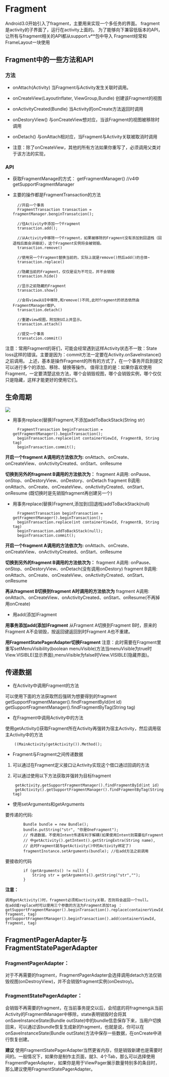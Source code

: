 # Fragment
Android3.0开始引入了fragment，主要用来实现一个多任务的界面。
fragment是activity的子界面了，运行在activity上面的。
为了能够向下兼容低版本的API，让所有与fragment相关的API都从support.v**包中导入
Fragment经常和FrameLayout一块使用
## Fragment中的一些方法和API
### 方法
- onAttach(Activity)
当Fragment与Activity发生关联时调用。

- onCreateView(LayoutInflater, ViewGroup,Bundle)
创建该Fragment的视图

- onActivityCreated(Bundle)
当Activity的onCreate方法返回时调用

- onDestoryView()
与onCreateView想对应，当该Fragment的视图被移除时调用

- onDetach()
与onAttach相对应，当Fragment与Activity关联被取消时调用

- 注意：除了onCreateView，其他的所有方法如果你重写了，必须调用父类对于该方法的实现，

### API



- 获取FragmentManage的方式：
		getFragmentManager() 
		//v4中
		getSupportFragmentManager

- 主要的操作都是FragmentTransaction的方法

		//开启一个事务
		FragmentTransaction transaction = fragmentManager.benginTransatcion();
		
		//往Activity中添加一个Fragment  
		transaction.add(); 
		
		//从Activity中移除一个Fragment，如果被移除的Fragment没有添加到回退栈（回退栈后面会详细说），这个Fragment实例将会被销毁。
		transaction.remove() 
		
		//使用另一个Fragment替换当前的，实际上就是remove()然后add()的合体~
		transaction.replace()
		
		//隐藏当前的Fragment，仅仅是设为不可见，并不会销毁
		transaction.hide()
		
		//显示之前隐藏的Fragment
		transaction.show()
		
		//会将view从UI中移除,和remove()不同,此时fragment的状态依然由FragmentManager维护。
		transaction.detach()
		
		//重建view视图，附加到UI上并显示。
		transaction.attach()
		
		//提交一个事务
		transatcion.commit()
注意：常用Fragment的哥们，可能会经常遇到这样Activity状态不一致：State loss这样的错误。主要是因为：commit方法一定要在Activity.onSaveInstance()之前调用。
上述，基本是操作Fragment的所有的方式了，在一个事务开启到提交可以进行多个的添加、移除、替换等操作。
值得注意的是：如果你喜欢使用Fragment，一定要清楚这些方法，哪个会销毁视图，哪个会销毁实例，哪个仅仅只是隐藏，这样才能更好的使用它们。


## 生命周期
![](https://github.com/Havorld/AndroidSummaryPic/blob/master/Fragment%E7%94%9F%E5%91%BD%E5%91%A8%E6%9C%9F.png?raw=true)
- 用事务replace(替换)Fragment,不添加addToBackStack(String str)

		FragmentTransaction beginTransaction = getFragmentManager().beginTransaction();
		beginTransaction.replace(int containerViewId, FragmentB, String tag)
		beginTransaction.commit();
	
**开启一个fragment  A调用的方法依次为:**
onAttach、onCreate、onCreateView、onActivityCreated、onStart、onResume

**切换到另外的fragment B调用的方法依次为：**
fragment A调用: onPause、onStop、onDestoryView、onDestory、onDetach
fragment B调用: onAttach、onCreate、onCreateView、onActivityCreated、onStart、onResume
(既切换时是先销毁fragment再创建另一个)

- 用事务replace(替换)Fragment,添加到(回退栈)addToBackStack(null)

		FragmentTransaction beginTransaction = getFragmentManager().beginTransaction();
		beginTransaction.replace(int containerViewId, FragmentB, String tag)
		beginTransaction.addToBackStack(null);
		beginTransaction.commit();

**开启一个fragment  A调用的方法依次为:**
onAttach、onCreate、onCreateView、onActivityCreated、onStart、onResume

**切换到另外的fragment B调用的方法依次为：**
fragment A调用: onPause、onStop、onDestoryView、onDetach(没有调用onDestory)
fragment B调用: onAttach、onCreate、onCreateView、onActivityCreated、onStart、onResume

**再从fragment B切换到fragment A时调用的方法依次为**
fragment A调用: onAttach、onCreateView、onActivityCreated、onStart、onResume(不再掉用onCreate)

- 用add(添加)Fragment

**用事务添加add(添加)Fragment**
从Fragment A切换到Fragment B时，原来的Fragment A不会销毁，按返回键返回到时Fragment A也不重建。

**用FragmentStatePagerAdapter切换Fragment**
注意：此时需要在Fragment里重写setMenuVisibility(boolean menuVisible)方法当menuVisible为true时View.VISIBLE(显示界面),menuVisible为false时View.VISIBLE(隐藏界面)。


## 传递数据


- 在Activity中调用Fragment的方法

可以使用下面的方法获取然后强转为想要得到的fragment
		getSupportFragmentManager().findFragmentById(int id)
		getSupportFragmentManager().findFragmentByTag(String tag)

- 在Fragment中调用Activity中的方法

使用getActivity()获取Fragment所在Activity再强转为宿主Activity，然后调用宿主Activity中的方法 

		((MainActivity)getActivity()).Method();

- Fragment与Fragment之间传递数据


1. 可以通过在Fragment定义接口让Activity实现这个借口通过回调的方法
2. 可以通过使用以下方法获取并强转为目标fragment


		getActivity.getSupportFragmentManager().findFragmentById(int id)
		getActivity().getSupportFragmentManager().findFragmentByTag(String tag)
- 使用setArguments和getArguments

要传递的代码:

			Bundle bundle = new Bundle();
			bundle.putString("str", "你是OneFragment");
			// 传递数据，不使用Intent传递有利于解耦(如果使用Intent则需要在Fragment
			// 中getActivity().getIntent().getStringExtra(String name),
			// 此时Fragment就与getActivity()中的Activity绑定了)
			fragmentInstance.setArguments(bundle); //在add方法之前调用
要接收的代码

			if (getArguments() != null) {
				String str = getArguments().getString("str","");
			}
**注意：**

	调用getActivity()时，fragment必须和activity关联，否则将会返回一个null。
	在add或replace时可以使用三个参数的方法为Fragment添加tag ：
	getSupportFragmentManager().beginTransaction().replace(containerViewId, fragment, tag)
	getSupportFragmentManager().beginTransaction().add(containerViewId, fragment, tag)

## FragmentPagerAdapter与FragmentStatePagerAdapter

### FragmentPagerAdapter：
对于不再需要的fragment，FragmentPagerAdapter会选择调用detach方法仅销毁视图(onDestroyView)，并不会销毁fragment实例(onDestroy)。

### FragmentStatePagerAdapter：
会销毁不再需要的fragment，在当前事务提交以后，会彻底的将fragmeng从当前Activity的FragmentManager中移除，state表明销毁时会将其onSaveInstanceState(Bundle outState)中的bundle信息保存下来，当用户切换回来，可以通过该bundle恢复生成新的fragment，也就是说，你可以在onSaveInstanceState(Bundle outState)方法中保存一些数据，在onCreate中进行恢复创建。

**建议**
使用FragmentStatePagerAdapter当然更省内存，但是销毁新建也是需要时间的。一般情况下，如果你是制作主页面，就3、4个Tab，那么可以选择使用FragmentPagerAdapter，如果你是用于ViewPager展示数量特别多的条目时，那么建议使用FragmentStatePagerAdapter。






